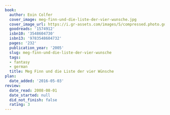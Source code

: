 ```yaml
---
book:
  author: Eoin Colfer
  cover_image: meg-finn-und-die-liste-der-vier-wunsche.jpg
  cover_image_url: https://i.gr-assets.com/images/S/compressed.photo.goodreads.com/books/1185382995l/1574912.jpg
  goodreads: '1574912'
  isbn10: '3548604730'
  isbn13: '9783548604732'
  pages: '232'
  publication_year: '2005'
  slug: meg-finn-und-die-liste-der-vier-wunsche
  tags:
  - fantasy
  - german
  title: Meg Finn und die Liste der vier Wünsche
plan:
  date_added: '2016-05-03'
review:
  date_read: 2008-08-01
  date_started: null
  did_not_finish: false
  rating: 3
---
```

